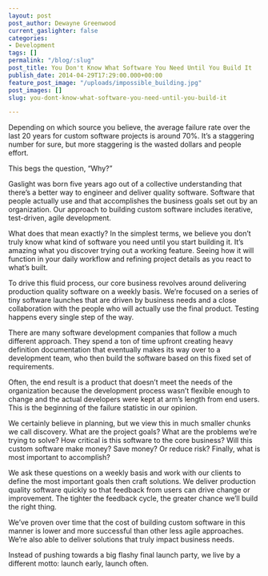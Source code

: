 ```yaml
---
layout: post
post_author: Dewayne Greenwood
current_gaslighter: false
categories:
- Development
tags: []
permalink: "/blog/:slug"
post_title: You Don't Know What Software You Need Until You Build It
publish_date: 2014-04-29T17:29:00.000+00:00
feature_post_image: "/uploads/impossible_building.jpg"
post_images: []
slug: you-dont-know-what-software-you-need-until-you-build-it

---
```

Depending on which source you believe, the average failure rate over the last 20 years for custom software projects is around 70%. It’s a staggering number for sure, but more staggering is the wasted dollars and people effort.

This begs the question, “Why?”

Gaslight was born five years ago out of a collective understanding that there’s a better way to engineer and deliver quality software. Software that people actually use and that accomplishes the business goals set out by an organization. Our approach to building custom software includes iterative, test-driven, agile development. 

What does that mean exactly? In the simplest terms, we believe you don’t truly know what kind of software you need until you start building it. It’s amazing what you discover trying out a working feature. Seeing how it will function in your daily workflow and refining project details as you react to what’s built. 

To drive this fluid process, our core business revolves around delivering production quality software on a weekly basis. We’re focused on a series of tiny software launches that are driven by business needs and a close collaboration with the people who will actually use the final product. Testing happens every single step of the way.

There are many software development companies that follow a much different approach. They spend a ton of time upfront creating heavy definition documentation that eventually makes its way over to a development team, who then build the software based on this fixed set of requirements. 

Often, the end result is a product that doesn’t meet the needs of the organization because the development process wasn’t flexible enough to change and the actual developers were kept at arm’s length from end users. This is the beginning of the failure statistic in our opinion.

We certainly believe in planning, but we view this in much smaller chunks we call discovery. What are the project goals? What are the problems we’re trying to solve? How critical is this software to the core business? Will this custom software make money? Save money? Or reduce risk? Finally, what is most important to accomplish? 

We ask these questions on a weekly basis and work with our clients to define the most important goals then craft solutions. We deliver production quality software quickly so that feedback from users can drive change or improvement. The tighter the feedback cycle, the greater chance we’ll build the right thing. 

We’ve proven over time that the cost of building custom software in this manner is lower and more successful than other less agile approaches. We’re also able to deliver solutions that truly impact business needs. 

Instead of pushing towards a big flashy final launch party, we live by a different motto: launch early, launch often.